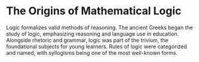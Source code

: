 # The Origins of Mathematical Logic

Logic formalizes valid methods of reasoning. The ancient Greeks began the study of logic, emphasizing reasoning and language use in education. Alongside rhetoric and grammar, logic was part of the trivium, the foundational subjects for young learners. Rules of logic were categorized and named, with syllogisms being one of the most well-known forms.
